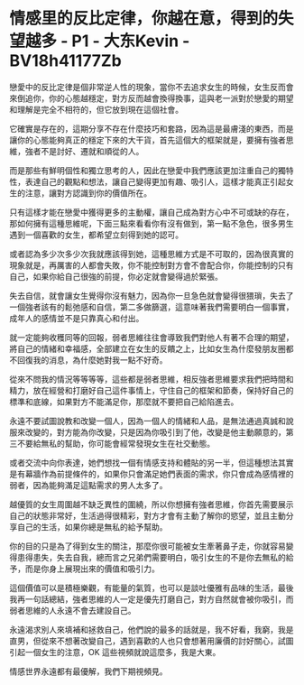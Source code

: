 # 情感里的反比定律，你越在意，得到的失望越多 - P1 - 大东Kevin - BV18h41177Zb

戀愛中的反比定律是個非常逆人性的現象，當你不去追求女生的時候，女生反而會來倒追你，你的心態越穩定，對方反而越會換得換事，這與老一派對於戀愛的期望和理解是完全不相符的，但它放到現在這個社會。

它確實是存在的，這期分享不存在什麼技巧和套路，因為這是最膚淺的東西，而是讓你的心態能夠真正的穩定下來的大干貨，首先這個大的框架就是，要擁有強者思維，強者不是討好、遷就和順從的人。

而是那些有鮮明個性和獨立思考的人，因此在戀愛中我們應該更加注重自己的獨特性，表達自己的觀點和想法，讓自己變得更加有趣、吸引人，這樣才能真正引起女生的注意，讓對方認識到你的價值所在。

只有這樣才能在戀愛中獲得更多的主動權，讓自己成為對方心中不可或缺的存在，那如何擁有這種思維呢，下面三點來看看你有沒有做到，第一點不急色，很多男生遇到一個喜歡的女生，都希望立刻得到她的認可。

或者認為多少次多少次我就應該得到她，這種思維方式是不可取的，因為很真實的現象就是，再厲害的人都會失敗，你不能控制對方會不會配合你，你能控制的只有自己，如果你給自己很強的前提，你必定就會變得過於緊張。

失去自信，就會讓女生覺得你沒有魅力，因為你一旦急色就會變得很猥瑣，失去了一個強者該有的鬆弛感和自信，第二多做篩選，這意味著我們需要明白一個事實，成年人的感情並不是只靠真心和付出。

就一定能夠收穫同等的回報，弱者思維往往會導致我們對他人有著不合理的期望，將自己的情緒和幸福感，全部建立在女生的反饋之上，比如女生為什麼發朋友圈都不回復我的消息，為什麼她對我一點不好奇。

從來不問我的情況等等等等，這些都是弱者思維，相反強者思維要求我們把時間和精力，放在經營和打磨好自己這件事情上，守住自己的框架和節奏，保持好自己的標準和底線，如果對方不能滿足你，那麼就不要把自己給陷進去。

永遠不要試圖說教和改變一個人，因為一個人的情緒和人品，是無法通過真誠和說服來改變的，對方能為你改變，只是因為你吸引到了他，改變是他主動願意的，第三不要給無私的幫助，你可能會經常發現女生在社交動態。

或者交流中向你表達，她們想找一個有情感支持和體貼的另一半，但這種想法其實是有幕牆作為前提條件的，如果你只會滿足她們表面的需求，你只會成為感情裡的弱者，因為能夠滿足這點需求的男人太多了。

越優質的女生周圍越不缺乏異性的圍繞，所以你想擁有強者思維，你首先需要展示自己的狀態非常好，生活過得很精彩，對方才會有主動了解你的慾望，並且主動分享自己的生活，如果你總是無私的給予幫助。

你的目的只是為了得到女生的關注，那麼你很可能被女生牽著鼻子走，你就容易變得患得患失，失去自我，總而言之兄弟們需要明白，吸引女生的不是你去無私的給予，而是你身上展現出來的價值和吸引力。

這個價值可以是積極樂觀，有能量的氣質，也可以是談吐優雅有品味的生活，最後我再一句話總結，強者思維的人一定是優先打磨自己，對方自然就會被你吸引，而弱者思維的人永遠不會去建設自己。

永遠渴求別人來填補和拯救自己，他們說的最多的話就是，我不好看，我窮，我是直男，但從來不想著改變自己，遇到喜歡的人也只會想著用廉價的討好關心，試圖引起一個女生的注意，OK 這些視頻就說這麼多，我是大東。

情感世界永遠都有最優解，我們下期視頻見。